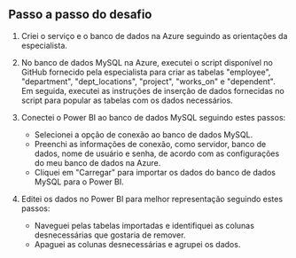 ## Passo a passo do desafio

1. Criei o serviço e o banco de dados na Azure seguindo as orientações da especialista.

2. No banco de dados MySQL na Azure, executei o script disponível no GitHub fornecido pela especialista para criar as tabelas "employee", "department", "dept_locations", "project", "works_on" e "dependent". Em seguida, executei as instruções de inserção de dados fornecidas no script para popular as tabelas com os dados necessários.

3. Conectei o Power BI ao banco de dados MySQL seguindo estes passos:
   - Selecionei a opção de conexão ao banco de dados MySQL.
   - Preenchi as informações de conexão, como servidor, banco de dados, nome de usuário e senha, de acordo com as configurações do meu banco de dados na Azure.
   - Cliquei em "Carregar" para importar os dados do banco de dados MySQL para o Power BI.

4. Editei os dados no Power BI para melhor representação seguindo estes passos:
   - Naveguei pelas tabelas importadas e identifiquei as colunas desnecessárias que gostaria de remover.
   - Apaguei as colunas desnecessárias e agrupei os dados.